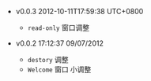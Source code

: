 * v0.0.3 2012-10-11T17:59:38 UTC+0800
  * `read-only` 窗口调整

* v0.0.2 17:12:37 09/07/2012
  * `destory` 调整
  * `Welcome` 窗口 小调整
